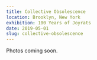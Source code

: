 ```yaml
---
title: Collective Obsolescence
location: Brooklyn, New York
exhibition: 100 Years of Joyrats
date: 2019-05-01
slug: collective-obsolescence
---
```


Photos coming soon.
